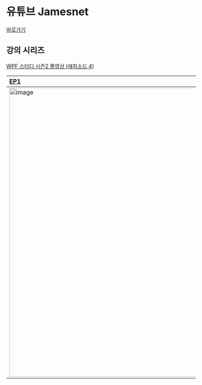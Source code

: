 # 유튜브 Jamesnet

[바로가기](https://www.youtube.com/channel/@jamesnet214)

## 강의 시리즈

[WPF 스터디 시즌2 풀영상 (에피소드 4)](#)

| [EP1](https://www.youtube.com/live/XRKo7svG9-k?feature=share) | [EP2](https://www.youtube.com/live/9iBRBRN8pPU?feature=share) | [EP3](https://www.youtube.com/live/8nPgWLrhdS0?feature=share) | [EP4](https://www.youtube.com/live/ft9Pn_Id3-8?feature=share) |
|:---|:---|:---|:---|
| <img width="767" alt="image" src="https://user-images.githubusercontent.com/52397976/233118681-70a90346-9584-48ec-93cb-1bc17b32777a.png"> | <img width="767" alt="image" src="https://user-images.githubusercontent.com/52397976/233118681-70a90346-9584-48ec-93cb-1bc17b32777a.png"> | <img width="767" alt="image" src="https://user-images.githubusercontent.com/52397976/233118681-70a90346-9584-48ec-93cb-1bc17b32777a.png"> | <img width="767" alt="image" src="https://user-images.githubusercontent.com/52397976/233118681-70a90346-9584-48ec-93cb-1bc17b32777a.png"> |

